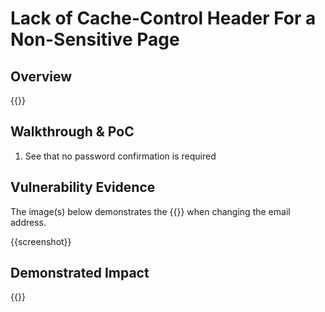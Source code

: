# Lack of Cache-Control Header For a Non-Sensitive Page

## Overview

<!--
Provide a 1-2 sentence description - see http://cveproject.github.io/docs/content/key-details-phrasing.pdf for tips

This format is a good guide:
[VULNTYPE] in [COMPONENT] in [APPLICATION] allows [ATTACKER] to [IMPACT] via [VECTOR] 
-->

{{}}

## Walkthrough & PoC

<!--
Provide a step-by-step walkthrough on how to access the vulnerable injection point, and how to exploit the vulnerability.

Adding a dot-pointed walkthrough with relevant screenshots will speed triage time and result in faster rewards!
-->

1. See that no password confirmation is required

## Vulnerability Evidence

<!--
Your submission MUST include evidence of the vulnerability and not be theoretical in nature.
-->

The image(s) below demonstrates the {{}} when changing the email address.

{{screenshot}}

## Demonstrated Impact

<!--
Provide a full Proof of Concept here.
--> 

{{}}


